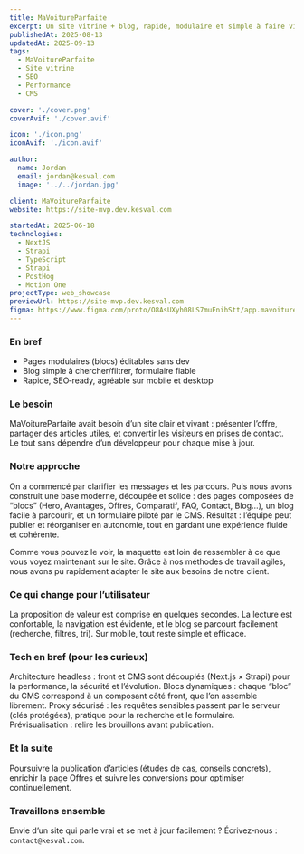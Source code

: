 ```yaml
---
title: MaVoitureParfaite
excerpt: Un site vitrine + blog, rapide, modulaire et simple à faire vivre.
publishedAt: 2025-08-13
updatedAt: 2025-09-13
tags:
  - MaVoitureParfaite
  - Site vitrine
  - SEO
  - Performance
  - CMS

cover: './cover.png'
coverAvif: './cover.avif'

icon: './icon.png'
iconAvif: './icon.avif'

author:
  name: Jordan
  email: jordan@kesval.com
  image: '../../jordan.jpg'

client: MaVoitureParfaite
website: https://site-mvp.dev.kesval.com

startedAt: 2025-06-18
technologies:
  - NextJS
  - Strapi
  - TypeScript
  - Strapi
  - PostHog
  - Motion One
projectType: web_showcase
previewUrl: https://site-mvp.dev.kesval.com
figma: https://www.figma.com/proto/O8AsUXyh08LS7muEnihStt/app.mavoitureparfaite.fr?page-id=355%3A1968&node-id=355-1969&starting-point-node-id=501%3A665&scaling=min-zoom&content-scaling=fixed&t=om6EA4pgb66WTyvY-1
---
```


### En bref

- Pages modulaires (blocs) éditables sans dev
- Blog simple à chercher/filtrer, formulaire fiable
- Rapide, SEO‑ready, agréable sur mobile et desktop

### Le besoin

MaVoitureParfaite avait besoin d’un site clair et vivant : présenter l’offre, partager des articles utiles, et convertir les visiteurs en prises de contact. Le tout sans dépendre d’un développeur pour chaque mise à jour.

### Notre approche

On a commencé par clarifier les messages et les parcours. Puis nous avons construit une base moderne, découpée et solide : des pages composées de “blocs” (Hero, Avantages, Offres, Comparatif, FAQ, Contact, Blog…), un blog facile à parcourir, et un formulaire piloté par le CMS. Résultat : l’équipe peut publier et réorganiser en autonomie, tout en gardant une expérience fluide et cohérente.

Comme vous pouvez le voir, la maquette est loin de ressembler à ce que vous voyez maintenant sur le site. Grâce à nos méthodes de travail agiles, nous avons pu rapidement adapter le site aux besoins de notre client.

### Ce qui change pour l’utilisateur

La proposition de valeur est comprise en quelques secondes. La lecture est confortable, la navigation est évidente, et le blog se parcourt facilement (recherche, filtres, tri). Sur mobile, tout reste simple et efficace.

### Tech en bref (pour les curieux)

Architecture headless : front et CMS sont découplés (Next.js × Strapi) pour la performance, la sécurité et l’évolution. Blocs dynamiques : chaque “bloc” du CMS correspond à un composant côté front, que l’on assemble librement. Proxy sécurisé : les requêtes sensibles passent par le serveur (clés protégées), pratique pour la recherche et le formulaire. Prévisualisation : relire les brouillons avant publication.

### Et la suite

Poursuivre la publication d’articles (études de cas, conseils concrets), enrichir la page Offres et suivre les conversions pour optimiser continuellement.

### Travaillons ensemble

Envie d’un site qui parle vrai et se met à jour facilement ? Écrivez‑nous : `contact@kesval.com`.
